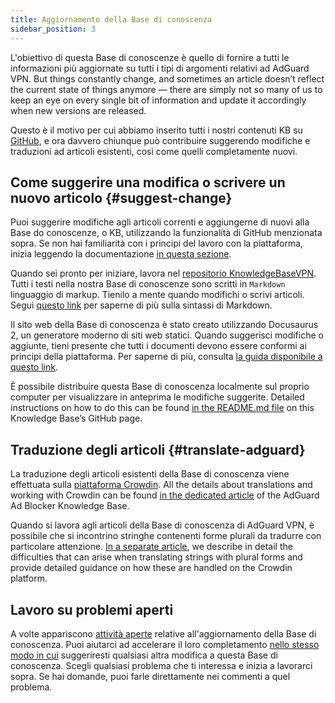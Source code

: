 ```yaml
---
title: Aggiornamento della Base di conoscenza
sidebar_position: 3
---
```


L'obiettivo di questa Base di conoscenze è quello di fornire a tutti le informazioni più aggiornate su tutti i tipi di argomenti relativi ad AdGuard VPN. But things constantly change, and sometimes an article doesn’t reflect the current state of things anymore — there are simply not so many of us to keep an eye on every single bit of information and update it accordingly when new versions are released.

Questo è il motivo per cui abbiamo inserito tutti i nostri contenuti KB su [GitHub](https://github.com/AdguardTeam/KnowledgeBaseVPN), e ora davvero chiunque può contribuire suggerendo modifiche e traduzioni ad articoli esistenti, così come quelli completamente nuovi.

## Come suggerire una modifica o scrivere un nuovo articolo {#suggest-change}

Puoi suggerire modifiche agli articoli correnti e aggiungerne di nuovi alla Base do conoscenze, o KB, utilizzando la funzionalità di GitHub menzionata sopra. Se non hai familiarità con i principi del lavoro con la piattaforma, inizia leggendo la documentazione [in questa sezione](https://docs.github.com/en).

Quando sei pronto per iniziare, lavora nel [repositorio KnowledgeBaseVPN](https://github.com/AdguardTeam/KnowledgeBaseVPN). Tutti i testi nella nostra Base di conoscenze sono scritti in `Markdown` linguaggio di markup. Tienilo a mente quando modifichi o scrivi articoli. Segui [questo link](https://docs.github.com/en/get-started/writing-on-github/getting-started-with-writing-and-formatting-on-github/basic-writing-and-formatting-syntax) per saperne di più sulla sintassi di Markdown.

Il sito web della Base di conoscenza è stato creato utilizzando Docusaurus 2, un generatore moderno di siti web statici. Quando suggerisci modifiche o aggiunte, tieni presente che tutti i documenti devono essere conformi ai principi della piattaforma. Per saperne di più, consulta [la guida disponibile a questo link](https://docusaurus.io/docs/category/guides).

È possibile distribuire questa Base di conoscenza localmente sul proprio computer per visualizzare in anteprima le modifiche suggerite. Detailed instructions on how to do this can be found [in the README.md file](https://github.com/AdguardTeam/KnowledgeBaseVPN/blob/main/README) on this Knowledge Base’s GitHub page.

## Traduzione degli articoli {#translate-adguard}

La traduzione degli articoli esistenti della Base di conoscenza viene effettuata sulla [piattaforma Crowdin](https://crowdin.com/project/adguard-vpn-knowledge-base). All the details about translations and working with Crowdin can be found [in the dedicated article](https://adguard.com/kb/miscellaneous/contribute/translate/program/) of the AdGuard Ad Blocker Knowledge Base.

Quando si lavora agli articoli della Base di conoscenza di AdGuard VPN, è possibile che si incontrino stringhe contenenti forme plurali da tradurre con particolare attenzione. [In a separate article](https://adguard.com/kb/miscellaneous/contribute/translate/plural-forms/), we describe in detail the difficulties that can arise when translating strings with plural forms and provide detailed guidance on how these are handled on the Crowdin platform.

## Lavoro su problemi aperti

A volte appariscono [attività aperte](https://github.com/AdguardTeam/KnowledgeBaseVPN/issues/) relative all'aggiornamento della Base di conoscenza. Puoi aiutarci ad accelerare il loro completamento [nello stesso modo in cui](#suggest-change) suggeriresti qualsiasi altra modifica a questa Base di conoscenza. Scegli qualsiasi problema che ti interessa e inizia a lavorarci sopra. Se hai domande, puoi farle direttamente nei commenti a quel problema.
